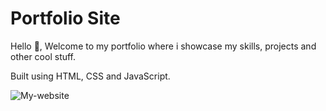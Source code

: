 # Portfolio Site

Hello 👋, Welcome to my portfolio where i showcase my skills, projects and other cool stuff.

Built using HTML, CSS and JavaScript.

![My-website](https://user-images.githubusercontent.com/67749693/204522623-2225172f-6bad-4b68-884c-7b9d069cee7d.png)
